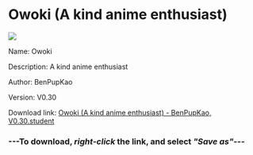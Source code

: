 # Owoki (A kind anime enthusiast)

<img src = "https://raw.githubusercontent.com/Arbiter1223/Daigaku-Gurashi-Custom-Students/master/Students/Files/Owoki%20(A%20kind%20anime%20enthusiast).png">

Name: Owoki

Description: A kind anime enthusiast

Author: BenPupKao

Version: V0.30

Download link: <a href="https://raw.githubusercontent.com/Arbiter1223/Daigaku-Gurashi-Custom-Students/master/Students/Files/Owoki%20(A%20kind%20anime%20enthusiast)%20-%20BenPupKao%2C%20V0.30.student">Owoki (A kind anime enthusiast) - BenPupKao, V0.30.student</a>

### ---**To download, _right-click_ the link, and select _"Save as"_**---

